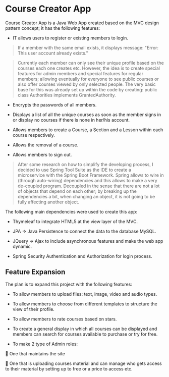 # Course Creator App

Course Creator App is a Java Web App created based on the MVC design pattern concept; it has the following features:

-	IT allows users to register or existing members to login.

  > If a member with the same email exists, it displays message:  "Error: This user account already exists."
  
  > Currently each member can only see their unique profile based on the courses each one creates etc. However, the idea is to create
    special features for admin members and special features for regular members; allowing eventually for everyone to see public courses
    or also offer courses viewed by only selected people. The very basic base for this was already set up within the code by creating:
    public class Authorities implements GrantedAuthority.
    
-	Encrypts the passwords of all members.

-	Displays a list of all the unique courses as soon as the member signs in or display no courses if there is none in her/his account.

-	Allows members to create a Course, a Section and a Lesson within each course respectively.

-	Allows the removal of a course.

-	Allows members to sign out.

  > After some research on how to simplify the developing process, I decided to use Spring Tool Suite as the IDE to create a   
    microservice with the Spring Boot Framework. Spring allows to wire in (through auto-wiring) dependencies and this allows to make a 
    very de-coupled program. Decoupled in the sense that there are not a lot of objects that depend on each other; by breaking up the 
    dependencies a bit, when changing an object, it is not going to be fully affecting another object. 
    
The following main dependencies were used to create this app: 

-	Thymeleaf to integrate HTML5 at the view layer of the MVC.

-	JPA => Java Persistence to connect the data to the database MySQL.

-	JQuery => Ajax to include asynchronous features and make the web app dynamic. 

-	Spring Security Authentication and Authorization for login process.

## Feature Expansion

The plan is to expand this project with the following features:

-	To allow members to upload files: text, image, video and audio types.

-	To allow members to choose from different templates to structure the view of their profile.

-	To allow members to rate courses based on stars.

-	To create a general display in which all courses can be displayed and members can search for courses available to purchase or try for free. 

-	To make 2 type of Admin roles: 

	One that maintains the site

	One that is uploading courses material and can manage who gets access to their material by setting up to free or a price to access etc. 

